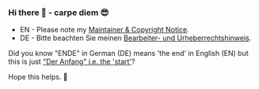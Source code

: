 ### Hi there 👋 - carpe diem 😎

* EN - Please note my [Maintainer & Copyright Notice]([MAINTAINER.md](https://github.com/Zweihorn/Zweihorn_fascicle/blob/main/MAINTAINER.md)).
* DE - Bitte beachten Sie meinen [Bearbeiter- und Urheberrechtshinweis](https://github.com/Zweihorn/Zweihorn_fascicle/blob/main/BEARBEITER.md).

Did you know "ENDE" in German (DE) means 'the end' in English (EN) but this is just ["Der Anfang" i.e. the 'start'](https://github.com/Zweihorn/Zweihorn_fascicle/blob/main/README.md)?

Hope this helps.
🌻
